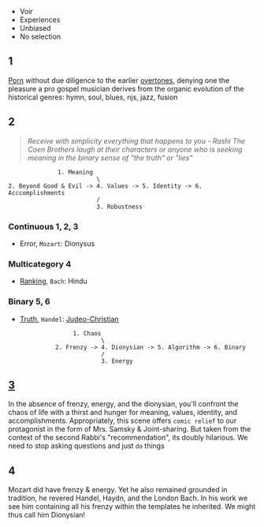 - Voir
- Experiences
- Unbiased
- No selection

## 1


[Porn](https://m.youtube.com/watch?v=qS0IsmEAoJY) without due diligence to the earlier [overtones](https://www.britannica.com/science/sound-physics/Overtones), denying one the pleasure a pro gospel musician derives from the organic evolution of the historical genres: hymn, soul, blues, njs, jazz, fusion 

## 2

> *Receive with simplicity everything that happens to you - Rashi*
> *The Coen Brothers laugh at their characters or anyone who is seeking meaning in the binary sense of "the truth" or "lies"*

                  1. Meaning
                             \
    2. Beyond Good & Evil -> 4. Values -> 5. Identity -> 6. Acccomplishments
                             /
                             3. Robustness


### Continuous 1, 2, 3
- Error, `Mozart`: Dionysus
### Multicategory 4
- [Ranking](https://abikesa.github.io/philosophy/foreword/foreword.html), `Bach`: Hindu
### Binary 5, 6
- [Truth](https://www.youtube.com/watch?v=uoetGnTIjWY)[,](https://www.youtube.com/watch?v=Zz-mpgYNUW8) `Handel`: [Judeo-Christian](https://www.youtube.com/watch?v=N9v6VJLZ8_I)

                     1. Chaos
                             \
                2. Frenzy -> 4. Dionysian -> 5. Algorithm -> 6. Binary
                             /
                             3. Energy

## [3](https://www.youtube.com/watch?v=dlvKrzInK7w)

In the absence of frenzy, energy, and the dionysian, you'll confront the chaos of life with a thirst and hunger for meaning, values, identity, and accomplishments. Appropriately, this scene offers `comic relief` to our protagonist in the form of Mrs. Samsky & Joint-sharing. But taken from the context of the second Rabbi's "recommendation", its doubly hilarious. We need to stop asking questions and just `do` things

## 4

Mozart did have frenzy & energy. Yet he also remained grounded in tradition, he revered Handel, Haydn, and the London Bach. In his work we see him containing all his frenzy within the templates he inherited. We might thus call him Dionysian!
